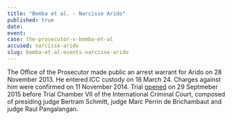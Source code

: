 ```yaml
---
title: "Bemba et al. - Narcisse Arido"
published: true
date:
event:
case: the-prosecutor-v-bemba-et-al
accused: narcisse-arido
slug: bemba-et-al-events-narcisse-arido
---
```


The Office of the Prosecutor made public an arrest warrant for Arido on 28 November 2013. He entered ICC custody on 18 March 24. Charges against him were confirmed on 11 November 2014. Trial [opened](https://www.icc-cpi.int/en_menus/icc/press%20and%20media/press%20releases/Pages/pr1155.aspx) on 29 Septmeber 2015 before Trial Chamber VII of the International Criminal Court, composed of presiding judge Bertram Schmitt, judge Marc Perrin de Brichambaut and judge Raul Pangalangan.

